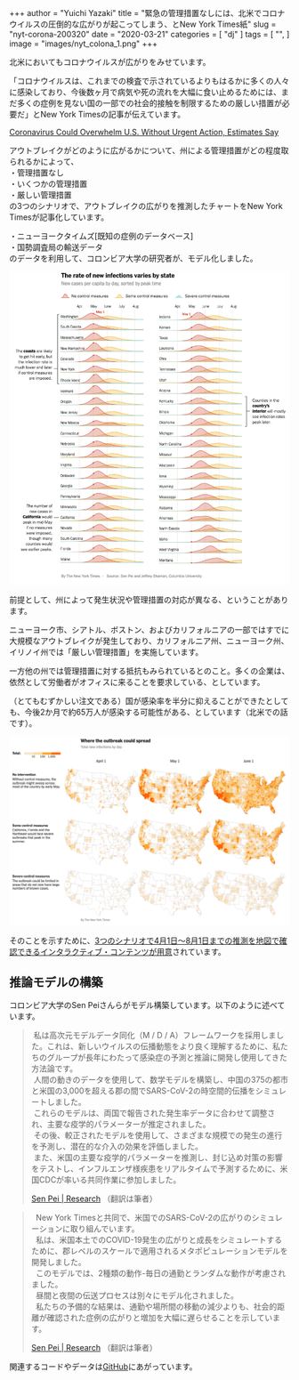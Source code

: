 +++
author = "Yuichi Yazaki"
title = "緊急の管理措置なしには、北米でコロナウイルスの圧倒的な広がりが起こってしまう、とNew York Times紙"
slug = "nyt-corona-200320"
date = "2020-03-21"
categories = [
    "dj"
]
tags = [
    "",
]
image = "images/nyt_colona_1.png"
+++

北米においてもコロナウイルスが広がりをみせています。

「コロナウイルスは、これまでの検査で示されているよりもはるかに多くの人々に感染しており、今後数ヶ月で病気や死の流れを大幅に食い止めるためには、まだ多くの症例を見ない国の一部での社会的接触を制限するための厳しい措置が必要だ」とNew York Timesの記事が伝えています。

[Coronavirus Could Overwhelm U.S. Without Urgent Action, Estimates Say](https://www.nytimes.com/interactive/2020/03/20/us/coronavirus-model-us-outbreak.html)

アウトブレイクがどのように広がるかについて、州による管理措置がどの程度取られるかによって、  
・管理措置なし  
・いくつかの管理措置  
・厳しい管理措置  
の3つのシナリオで、アウトブレイクの広がりを推測したチャートをNew York Timesが記事化しています。

・ニューヨークタイムズ\[既知の症例のデータベース\]  
・国勢調査局の輸送データ  
のデータを利用して、コロンビア大学の研究者が、モデル化しました。

![](images/nyt_colona_2.png)

前提として、州によって発生状況や管理措置の対応が異なる、ということがあります。

ニューヨーク市、シアトル、ボストン、およびカリフォルニアの一部ではすでに大規模なアウトブレイクが発生しており、カリフォルニア州、ニューヨーク州、イリノイ州では「厳しい管理措置」を実施しています。

一方他の州では管理措置に対する抵抗もみられているとのこと。多くの企業は、依然として労働者がオフィスに来ることを要求している、としています。

（とてもむずかしい注文である）国が感染率を半分に抑えることができたとしても、今後2か月で約65万人が感染する可能性がある、としています（北米での話です）。

![](images/nyt_colona_1.png)

そのことを示すために、[3つのシナリオで4月1日〜8月1日までの推測を地図で確認できるインタラクティブ・コンテンツが用意](https://www.nytimes.com/interactive/2020/03/20/us/coronavirus-model-us-outbreak.html)されています。

## 推論モデルの構築

コロンビア大学のSen Peiさんらがモデル構築しています。以下のように述べています。

>  私は高次元モデルデータ同化（M / D / A）フレームワークを採用しました。これは、新しいウイルスの伝播動態をより良く理解するために、私たちのグループが長年にわたって感染症の予測と推論に開発し使用してきた方法論です。  
>  人間の動きのデータを使用して、数学モデルを構築し、中国の375の都市と米国の3,000を超える郡の間でSARS-CoV-2の時空間的伝播をシミュレートしました。  
>  これらのモデルは、両国で報告された発生率データに合わせて調整され、主要な疫学的パラメーターが推定されました。  
>  その後、較正されたモデルを使用して、さまざまな規模での発生の進行を予測し、潜在的な介入の効果を評価しました。  
>  また、米国の主要な疫学的パラメーターを推測し、封じ込め対策の影響をテストし、インフルエンザ様疾患をリアルタイムで予測するために、米国CDCが率いる共同作業に参加しました。
> 
> [Sen Pei | Research](http://%20http//www.columbia.edu/~sp3449/covid-19.html) （翻訳は筆者）

>   New York Timesと共同で、米国でのSARS-CoV-2の広がりのシミュレーションに取り組んでいます。  
>   私は、米国本土でのCOVID-19発生の広がりと成長をシミュレートするために、郡レベルのスケールで適用されるメタポピュレーションモデルを開発しました。  
>   このモデルでは、2種類の動作-毎日の通勤とランダムな動作が考慮されました。  
>   昼間と夜間の伝送プロセスは別々にモデル化されました。  
>   私たちの予備的な結果は、通勤や場所間の移動の減少よりも、社会的距離が確認された症例の広がりと増加を大幅に遅らせることを示しています。
> 
> [Sen Pei | Research](http://%20http//www.columbia.edu/~sp3449/covid-19.html) （翻訳は筆者）

関連するコードやデータは[GitHub](https://github.com/SenPei-CU/)にあがっています。
